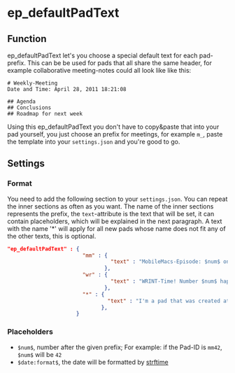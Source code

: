 # ep_defaultPadText

## Function
ep_defaultPadText let's you choose a special default text for each pad-prefix. This can be be used for pads that all share the same header, for example collaborative meeting-notes could all look like like this:
```
# Weekly-Meeting
Date and Time: April 28, 2011 18:21:08

## Agenda
## Conclusions
## Roadmap for next week
```
Using this ep_defaultPadText you don't have to copy&paste that into your pad yourself, you just choose an prefix for meetings, for example `m_`, paste the template into your `settings.json` and you're good to go.

## Settings

### Format
You need to add the following section to your `settings.json`. You can repeat the inner
sections as often as you want. The name of the inner sections represents the prefix,
the `text`-attribute is the text that will be set, it can contain placeholders, which
will be explained in the next paragraph. A text with the name '*' will apply for all new
pads whose name does not fit any of the other texts, this is optional.

```JSON
"ep_defaultPadText" : {
                        "mm" : {
  			                     "text" : "MobileMacs-Episode: $num$ on $date:%B %d, %y$"
                               },
                        "wr" : {
  			                     "text" : "WRINT-Time! Number $num$ happening in your home-town at $date:%H:%M:%S$"
                               },
                        "*" : {
  			                    "text" : "I'm a pad that was created at $date:%H:%M:%S$ but has no special template."
                              },
                      }
```

### Placeholders
  * `$num$`, number after the given prefix; For example: if the Pad-ID is `mm42`, `$num$` will be `42`
  * `$date:format$`, the date will be formatted by [strftime](https://github.com/samsonjs/strftime)
